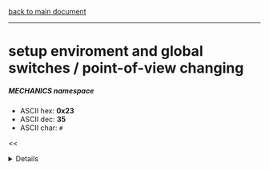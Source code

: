 [back to main document](../README.md)

---

# setup enviroment and global switches / point-of-view changing
##### MECHANICS namespace
- ASCII hex: __0x23__
- ASCII dec: __35__
- ASCII char: `#`

<<<DETAILS>>>

---

<<<USAGE>>>

---

<<<EXAMPLELINKSECTION>>>

---

[back to main document](../README.md)

***PROJECT RATTISH `@` 2023***
